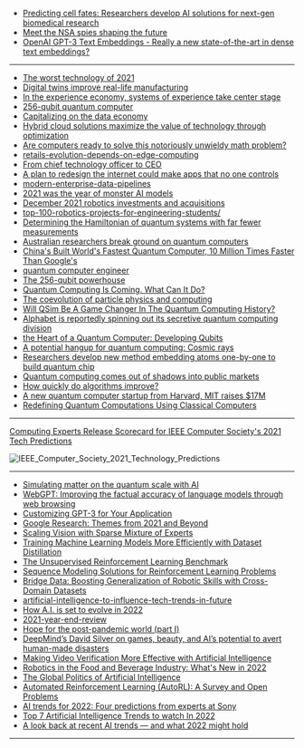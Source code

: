 
- [Predicting cell fates: Researchers develop AI solutions for next-gen biomedical research](https://phys.org/news/2022-02-cell-fates-ai-solutions-next-gen.html)
- [Meet the NSA spies shaping the future](https://www.technologyreview.com/2022/02/01/1044561/meet-the-nsa-spies-shaping-the-future/)
- [OpenAI GPT-3 Text Embeddings - Really a new state-of-the-art in dense text embeddings?](https://medium.com/@nils_reimers/openai-gpt-3-text-embeddings-really-a-new-state-of-the-art-in-dense-text-embeddings-6571fe3ec9d9)


----------------
- [The worst technology of 2021](https://www.technologyreview.com/2021/12/29/1043061/the-worst-technology-of-2021/)
- [Digital twins improve real-life manufacturing](https://www.technologyreview.com/2022/01/05/1042981/digital-twins-improve-real-life-manufacturing/)
- [In the experience economy, systems of experience take center stage](technologyreview.com/2021/12/09/1040705/in-the-experience-economy-systems-of-experience-take-center-stage/)
- [256-qubit quantum computer](technologyreview.com/2021/11/17/1040243/quantum-computer-256-bit-startup/)
- [Capitalizing on the data economy](technologyreview.com/2021/11/16/1040036/capitalizing-on-the-data-economy/)
- [Hybrid cloud solutions maximize the value of technology through optimization](technologyreview.com/2021/11/12/1039928/hybrid-cloud-solutions-maximize-the-value-of-technology-through-optimization/)
- [Are computers ready to solve this notoriously unwieldy math problem?](technologyreview.com/2021/07/02/1027475/computers-ready-solve-this-notorious-math-problem/)
- [retails-evolution-depends-on-edge-computing](technologyreview.com/2021/06/23/1026652/retails-evolution-depends-on-edge-computing/)
- [From chief technology officer to CEO](https://www.technologyreview.com/2020/09/29/1008974/from-cto-to-ceo/)
- [A plan to redesign the internet could make apps that no one controls](https://www.technologyreview.com/2020/07/01/1004725/redesign-internet-apps-no-one-controls-data-privacy-innovation-cloud/)
- [modern-enterprise-data-pipelines](https://www.delltechnologies.com/en-us/what-we-do/emerging-technology/data-management/data-pipelines.htm#pdf-overlay=//www.delltechnologies.com/asset/en-us/solutions/infrastructure-solutions/industry-market/modern-enterprise-data-pipelines.pdf)
- [2021 was the year of monster AI models](https://www.technologyreview.com/2021/12/21/1042835/2021-was-the-year-of-monster-ai-models/)
- [December 2021 robotics investments and acquisitions](https://www.therobotreport.com/robotics-investments-and-acquisitions-december-2021/)
- [top-100-robotics-projects-for-engineering-students/](https://www.analyticsinsight.net/top-100-robotics-projects-for-engineering-students/)
- [Determining the Hamiltonian of quantum systems with far fewer measurements](https://phys.org/news/2022-01-hamiltonian-quantum.html)
- [Australian researchers break ground on quantum computers](http://www.china.org.cn/world/Off_the_Wire/2022-01/13/content_77987827.htm)
- [China's Built World's Fastest Quantum Computer, 10 Million Times Faster Than Google's](https://www.indiatimes.com/technology/news/chinese-worlds-fastest-quantum-computer-552715.html)
- [quantum computer engineer](https://www.analyticsinsight.net/quantum-computer-engineer-roles-and-online-courses-to-pursue-quantum-computing/)
- [The 256-qubit powerhouse](https://www.indiatimes.com/technology/news/quera-256-qubit-quantum-computer-554601.html)
- [Quantum Computing Is Coming. What Can It Do?](https://hbr.org/2021/07/quantum-computing-is-coming-what-can-it-do)
- [The coevolution of particle physics and computing](symmetrymagazine.org/article/the-coevolution-of-particle-physics-and-computing)
- [Will QSim Be A Game Changer In The Quantum Computing History?](analyticsindiamag.com/india-releases-its-first-quantum-computing-toolkit-its-impact-and-analysis/)
- [Alphabet is reportedly spinning out its secretive quantum computing division](https://www.techradar.com/news/alphabet-is-reportedly-spinning-out-its-secretive-quantum-computing-division)
- [the Heart of a Quantum Computer: Developing Qubits](https://scitechdaily.com/creating-the-heart-of-a-quantum-computer-developing-qubits/)
- [A potential hangup for quantum computing: Cosmic rays](https://arstechnica.com/science/2021/12/cosmic-rays-can-swamp-error-correction-on-quantum-processors/)
- [Researchers develop new method embedding atoms one-by-one to build quantum chip](https://www.zdnet.com/article/researchers-develop-new-method-embedding-atoms-one-by-one-to-build-quantum-chip/)
- [Quantum computing comes out of shadows into public markets](https://www.ft.com/content/72b71d34-5804-4346-a10d-66f583e6300e)
- [How quickly do algorithms improve?](news.mit.edu/2021/how-quickly-do-algorithms-improve-0920)
- [A new quantum computer startup from Harvard, MIT raises $17M
](livemint.com/technology/tech-news/a-new-quantum-computer-startup-from-harvard-mit-raises-17m-11637155913114.html)
- [Redefining Quantum Computations Using Classical Computers](analyticsindiamag.com/redefining-quantum-computations-using-classical-computers/)


------------

[Computing Experts Release Scorecard for IEEE Computer Society's 2021 Tech Predictions](https://www.prnewswire.com/news-releases/computing-experts-release-scorecard-for-ieee-computer-societys-2021-tech-predictions-301447022.html)


![IEEE_Computer_Society_2021_Technology_Predictions](mma.prnewswire.com/media/1712114/IEEE_Computer_Society_2021_Technology_Predictions.jpg)

-----------------
- [Simulating matter on the quantum scale with AI](https://deepmind.com/blog/article/Simulating-matter-on-the-quantum-scale-with-AI)
- [WebGPT: Improving the factual accuracy
of language models through web browsing](https://openai.com/blog/improving-factual-accuracy/)
- [Customizing GPT-3 for Your Application](https://openai.com/blog/customized-gpt3/)
- [Google Research: Themes from 2021 and Beyond](https://ai.googleblog.com/2022/01/google-research-themes-from-2021-and.html)
- [Scaling Vision with Sparse Mixture of Experts](https://ai.googleblog.com/2022/01/scaling-vision-with-sparse-mixture-of.html)
- [Training Machine Learning Models More Efficiently with Dataset Distillation](ai.googleblog.com/2021/12/training-machine-learning-models-more.html)
- [The Unsupervised Reinforcement Learning Benchmark](https://bair.berkeley.edu/blog/2021/12/15/unsupervised-rl/)
- [Sequence Modeling Solutions
for Reinforcement Learning Problems](bair.berkeley.edu/blog/2021/11/19/trajectory-transformer/)
- [Bridge Data: Boosting Generalization of Robotic Skills with Cross-Domain Datasets](https://bair.berkeley.edu/blog/2021/11/18/bridge-data/)
- [artificial-intelligence-to-influence-tech-trends-in-future](https://www.analyticsinsight.net/artificial-intelligence-to-influence-tech-trends-in-future/)
- [How A.I. is set to evolve in 2022](https://www.cnbc.com/2022/01/07/deep-learning-and-large-language-how-ai-is-set-to-evolve-in-2022.html)
- [2021-year-end-review](https://essentials.news/ai/reports/2021-year-end-review)
- [Hope for the post-pandemic world (part I)](https://ai-med.io/ac-observations/hope-for-the-post-pandemic-world-part-i/)
- [DeepMind’s David Silver on games, beauty, and AI’s potential to avert human-made disasters](https://thebulletin.org/2022/01/deepminds-david-silver-on-games-beauty-and-ais-potential-to-avert-human-made-disasters/)
- [Making Video Verification More Effective with Artificial Intelligence](https://www.campussafetymagazine.com/news/making-video-verification-more-effective-with-artificial-intelligence/)
- [Robotics in the Food and Beverage Industry: What's New in 2022](https://blog.robotiq.com/robotics-in-the-food-and-beverage-industry-whats-new-in-2022?)
- [The Global Politics of Artificial Intelligence](https://www.routledge.com/The-Global-Politics-of-Artificial-Intelligence/Tinnirello/p/book/9781138314573)
- [Automated Reinforcement Learning (AutoRL): A Survey and Open Problems](https://arxiv.org/pdf/2201.03916.pdf)
- [AI trends for 2022: Four predictions from experts at Sony](https://www.techrepublic.com/article/4-ai-trends-for-2022-neural-networks-strategic-ethics-better-hiring-and-gastronomy/)
- [Top 7 Artificial Intelligence Trends to watch In 2022](https://bigdataanalyticsnews.com/artificial-intelligence-trends/)
- [A look back at recent AI trends  — and what 2022 might hold](https://venturebeat.com/2021/12/30/a-look-back-at-recent-ai-trends-and-what-2022-might-hold/)


-------------
